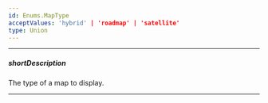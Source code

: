 ```yaml
---
id: Enums.MapType
acceptValues: 'hybrid' | 'roadmap' | 'satellite'
type: Union
---
```

---
##### shortDescription
The type of a map to display.

---
<!--
dxMapOptions.type(/api-reference/10 UI Components/dxMap/1 Configuration/type.md)(ui/map.d.ts)
-->